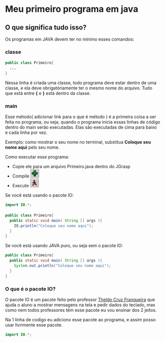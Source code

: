 # Meu primeiro programa em java

## O que significa tudo isso?
Os programas em JAVA devem ter no mínimo esses comandos:

### classe
```java
public class Primeiro{
  ...
}
```

Nessa linha é criada uma classe, todo programa deve estar dentro de uma classe, e ela deve obrigatóriamente ter o mesmo nome do arquivo.
Tudo que está entre **{** e **}** está dentro da classe.

### main

Esse método( adicionar link para o que é método ) é a primeira coisa a ser feita no programa, ou seja, quando o programa inicia essas linhas de código dentro do main serão executadas. Elas são executadas de cima para baixo e cada linha por vez.

Exemplo: como mostrar o seu nome no terminal, substitua **Coloque seu nome aqui** pelo seu nome.

Como executar esse programa:
* Copie ele para um arquivo Primeiro.java dentro do JGrasp
* Compile ![Compile](https://github.com/AlexandreVelloso/Introducao_JAVA/blob/master/Imagens/Compile.png)
* Execute ![Execute](https://github.com/AlexandreVelloso/Introducao_JAVA/blob/master/Imagens/Execute.png)

Se você está usando o pacote IO:
```java
import IO.*;

public class Primeiro{
  public static void main( String [] args ){
    IO.println("Coloque seu nome aqui");
  }
}
```

Se você está usando JAVA puro, ou seja sem o pacote IO:
```java
public class Primeiro{
  public static void main( String [] args ){
    System.out.println("Coloque seu nome aqui");
  }
}
```

### O que é o pacote IO?

O pacote IO é um pacote feito pelo professor [Theldo Cruz Franqueira](http://lattes.cnpq.br/3356241223151750) que ajuda o aluno a mostrar mensagens na tela e pedir dados do teclado, mas como nem todos professores têm esse pacote eu vou ensinar dos 2 jeitos.

Na 1 linha de codigo eu adiciono esse pacote ao programa, e assim posso usar livrimente esse pacote.

```java
import IO.*;
```
